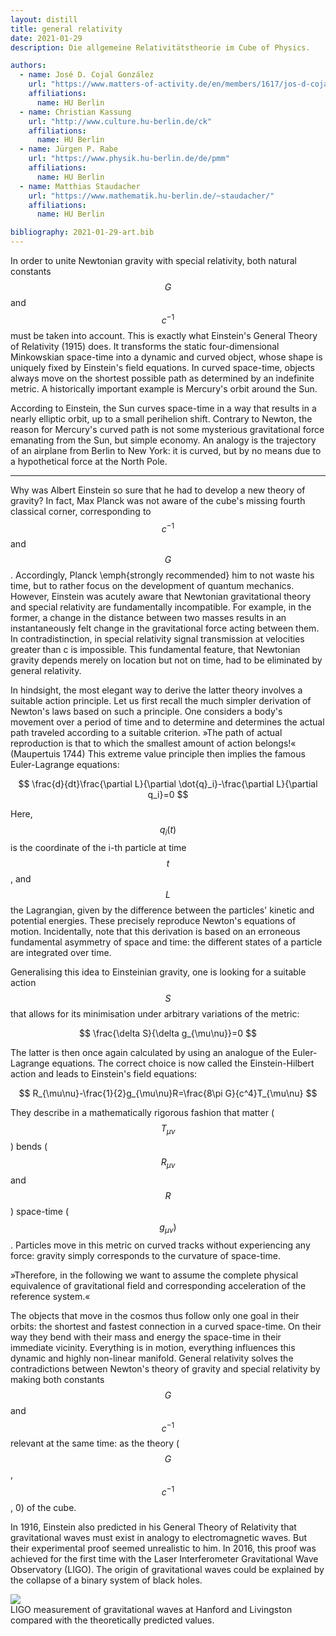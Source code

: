 ```yaml
---
layout: distill
title: general relativity
date: 2021-01-29
description: Die allgemeine Relativitätstheorie im Cube of Physics.

authors:
  - name: José D. Cojal González
    url: "https://www.matters-of-activity.de/en/members/1617/jos-d-cojal-gonzlez-phd"
    affiliations:
      name: HU Berlin
  - name: Christian Kassung
    url: "http://www.culture.hu-berlin.de/ck"
    affiliations:
      name: HU Berlin
  - name: Jürgen P. Rabe
    url: "https://www.physik.hu-berlin.de/de/pmm"
    affiliations:
      name: HU Berlin
  - name: Matthias Staudacher
    url: "https://www.mathematik.hu-berlin.de/~staudacher/"
    affiliations:
      name: HU Berlin

bibliography: 2021-01-29-art.bib
---
```

In order to unite Newtonian gravity with special relativity, both natural
constants $$G$$ and $$c^{-1}$$ must be taken into account. This is exactly what
Einstein's General Theory of Relativity (1915) does. It transforms the static
four-dimensional Minkowskian space-time into a dynamic and curved object, whose
shape is uniquely fixed by Einstein's field equations. In curved space-time,
objects always move on the shortest possible path as determined by an
indefinite metric. A historically important example is Mercury's orbit around
the Sun.

According to Einstein, the Sun curves space-time in a way that results in a
nearly elliptic orbit, up to a small perihelion shift. Contrary to Newton, the
reason for Mercury's curved path is not some mysterious gravitational force
emanating from the Sun, but simple economy. An analogy is the trajectory of an
airplane from Berlin to New York: it is curved, but by no means due to a
hypothetical force at the North Pole.

***

Why was Albert Einstein so sure that he had to develop a new theory of gravity?
In fact, Max Planck was not aware of the cube's missing fourth classical
corner, corresponding to $$c^{-1}$$ and $$G$$. Accordingly, Planck \emph{strongly
recommended} him to not waste his time, but to rather focus on the development
of quantum mechanics. However, Einstein was acutely aware that Newtonian
gravitational theory and special relativity are fundamentally incompatible. For
example, in the former, a change in the distance between two masses results in
an instantaneously felt change in the gravitational force acting between them.
In contradistinction, in special relativity signal transmission at velocities
greater than c is impossible. This fundamental feature, that Newtonian gravity
depends merely on location but not on time, had to be eliminated by general
relativity.

In hindsight, the most elegant way to derive the latter theory involves a
suitable action principle. Let us first recall the much simpler derivation of
Newton's laws based on such a principle. One considers a body's movement over a
period of time and to determine and determines the actual path traveled
according to a suitable criterion. »The path of actual reproduction is that to
which the smallest amount of action belongs!« (Maupertuis 1744) This extreme
value principle then implies the famous Euler-Lagrange equations:

$$
\frac{d}{dt}\frac{\partial L}{\partial \dot{q}_i}-\frac{\partial L}{\partial q_i}=0
$$

Here, $$q_{i}(t)$$ is the coordinate of the i-th particle at time $$t$$, and
$$L$$ the Lagrangian, given by the difference between the particles' kinetic
and potential energies. These precisely reproduce Newton's equations of motion.
Incidentally, note that this derivation is based on an erroneous fundamental
asymmetry of space and time: the different states of a particle are integrated
over time.

Generalising this idea to Einsteinian gravity, one is looking for a suitable
action $$S$$ that allows for its minimisation under arbitrary variations of the
metric:

$$
\frac{\delta S}{\delta g_{\mu\nu}}=0
$$

The latter is then once again calculated by using an analogue of the
Euler-Lagrange equations. The correct choice is now called the Einstein-Hilbert
action and leads to Einstein's field equations:

$$
R_{\mu\nu}-\frac{1}{2}g_{\mu\nu}R=\frac{8\pi G}{c^4}T_{\mu\nu}
$$

They describe in a mathematically rigorous fashion that matter ($$T_{μν}$$) bends
($$R_{μν}$$ and $$R$$) space-time ($$g_{μν})$$. Particles move in this metric on
curved tracks without experiencing any force: gravity simply corresponds to the
curvature of space-time.

»Therefore, in the following we want to assume the complete physical equivalence
of gravitational field and corresponding acceleration of the reference
system.«<d-cite key="einstein:1907"></d-cite>

The objects that move in the cosmos thus follow only one goal in their orbits:
the shortest and fastest connection in a curved space-time. On their way they
bend with their mass and energy the space-time in their immediate vicinity.
Everything is in motion, everything influences this dynamic and highly
non-linear manifold. General relativity solves the contradictions between
Newton's theory of gravity and special relativity by making both constants
$$G$$ and $$c^{-1}$$ relevant at the same time: as the theory ($$G$$,
$$c^{-1}$$, 0) of the cube.

In 1916, Einstein also predicted in his General Theory of Relativity that
gravitational waves must exist in analogy to electromagnetic waves. But their
experimental proof seemed unrealistic to him. In 2016, this proof was achieved
for the first time with the Laser Interferometer Gravitational Wave Observatory
(LIGO). The origin of gravitational waves could be explained by the collapse of
a binary system of black holes.

<div class="row mt-3">
    <div class="col-sm mt-3 mt-md-0">
        <img class="img-fluid rounded z-depth-1" src="{{ site.baseurl }}/assets/img/16.jpg">
    </div>
</div>
<div class="caption">
    LIGO measurement of gravitational waves at Hanford and Livingston compared with
the theoretically predicted values.
</div>
